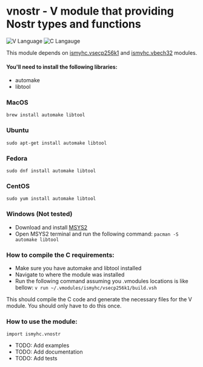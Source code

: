 # vnostr - V module that providing Nostr types and functions

![V Language](https://img.shields.io/badge/language-V-blue.svg)
![C Langauge](https://img.shields.io/badge/language-C-blue.svg)

This module depends on [ismyhc.vsecp256k1](https://github.com/ismyhc/vsecp256k1) and [ismyhc.vbech32](https://github.com/ismyhc/vbech32) modules.

#### You'll need to install the following libraries:
- automake
- libtool

### MacOS
`brew install automake libtool`

### Ubuntu
`sudo apt-get install automake libtool`

### Fedora
`sudo dnf install automake libtool`

### CentOS
`sudo yum install automake libtool`

### Windows (Not tested)
- Download and install [MSYS2](https://www.msys2.org/)
- Open MSYS2 terminal and run the following command:
`pacman -S automake libtool`

### How to compile the C requirements:
- Make sure you have automake and libtool installed
- Navigate to where the module was installed
- Run the following command assuming you .vmodules locations is like bellow:
`v run ~/.vmodules/ismyhc/vsecp256k1/build.vsh`

This should compile the C code and generate the necessary files for the V module. You should only have to do this once.

### How to use the module:
`import ismyhc.vnostr`

 - TODO: Add examples
 - TODO: Add documentation
 - TODO: Add tests